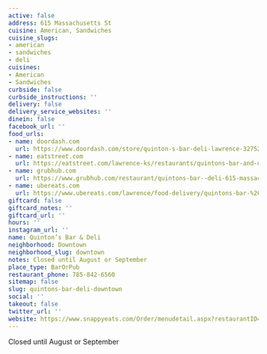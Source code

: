 ```yaml
---
active: false
address: 615 Massachusetts St
cuisine: American, Sandwiches
cuisine_slugs:
- american
- sandwiches
- deli
cuisines:
- American
- Sandwiches
curbside: false
curbside_instructions: ''
delivery: false
delivery_service_websites: ''
dinein: false
facebook_url: ''
food_urls:
- name: doordash.com
  url: https://www.doordash.com/store/quinton-s-bar-deli-lawrence-327524/en-US
- name: eatstreet.com
  url: https://eatstreet.com/lawrence-ks/restaurants/quintons-bar-and-deli
- name: grubhub.com
  url: https://www.grubhub.com/restaurant/quintons-bar--deli-615-massachusetts-st-lawrence/1403501
- name: ubereats.com
  url: https://www.ubereats.com/lawrence/food-delivery/quintons-bar-%26-deli/BHXw1CRcR0CSBGlnA2CCaw
giftcard: false
giftcard_notes: ''
giftcard_url: ''
hours: ''
instagram_url: ''
name: Quinton’s Bar & Deli
neighborhood: Downtown
neighborhood_slug: downtown
notes: Closed until August or September
place_type: BarOrPub
restaurant_phone: 785-842-6560
sitemap: false
slug: quintons-bar-deli-downtown
social: ''
takeout: false
twitter_url: ''
website: https://www.snappyeats.com/Order/menudetail.aspx?restaurantID=5020#!/category/
---
```


Closed until August or September